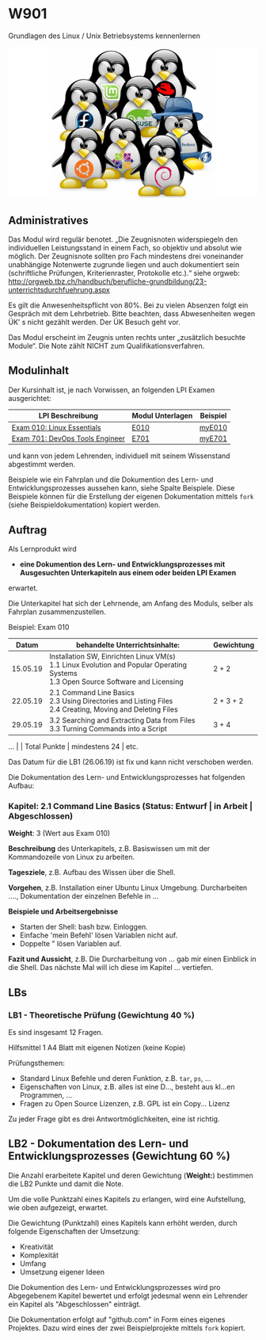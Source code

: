 # W901
Grundlagen des Linux / Unix Betriebsystems kennenlernen

![](images/cover.jpg)

## Administratives

Das Modul wird regulär benotet. „Die Zeugnisnoten widerspiegeln den individuellen Leistungsstand in einem Fach, so objektiv und absolut wie möglich. Der Zeugnisnote sollten pro Fach mindestens drei voneinander unabhängige Notenwerte zugrunde liegen und auch dokumentiert sein (schriftliche Prüfungen, Kriterienraster, Protokolle etc.).“ siehe orgweb: http://orgweb.tbz.ch/handbuch/berufliche-grundbildung/23-unterrichtsdurchfuehrung.aspx

Es gilt die Anwesenheitspflicht von 80%. Bei zu vielen Absenzen folgt ein Gespräch mit dem Lehrbetrieb. Bitte beachten, dass Abwesenheiten wegen ÜK’ s nicht gezählt werden. Der ÜK Besuch geht vor.

Das Modul erscheint im Zeugnis unten rechts unter „zusätzlich besuchte Module“. Die Note zählt NICHT zum Qualifikationsverfahren.

## Modulinhalt

Der Kursinhalt ist, je nach Vorwissen, an folgenden LPI Examen ausgerichtet:

| LPI Beschreibung | Modul Unterlagen | Beispiel |
|------------------|------------------|----------|
| [Exam 010: Linux Essentials](https://www.lpi.org/our-certifications/exam-010-objectives) | [E010](https://github.com/w901-fr19-mi/E010) | [myE010](https://github.com/w901-fr19-mi/myE010) |
| [Exam 701: DevOps Tools Engineer](https://www.lpi.org/our-certifications/exam-701-objectives) | [E701](https://github.com/w901-fr19-mi/E701) | [myE701](https://github.com/w901-fr19-mi/myE701) |

und kann von jedem Lehrenden, individuell mit seinem Wissenstand abgestimmt werden.

Beispiele wie ein Fahrplan und die Dokumention des Lern- und Entwicklungsprozesses aussehen kann, siehe Spalte Beispiele. Diese Beispiele können für die Erstellung der eigenen Dokumentation mittels `fork` (siehe Beispieldokumentation) kopiert werden.

## Auftrag

Als Lernprodukt wird

* **eine Dokumention des Lern- und Entwicklungsprozesses mit Ausgesuchten Unterkapiteln aus einem oder beiden LPI Examen** 

erwartet. 

Die Unterkapitel hat sich der Lehrnende, am Anfang des Moduls, selber als Fahrplan zusammenzustellen.

Beispiel: Exam 010

| Datum | behandelte Unterrichtsinhalte: | Gewichtung |
| -------- | ------ | ---------- |
| 15.05.19 | Installation SW, Einrichten Linux VM(s)<br>1.1 Linux Evolution and Popular Operating Systems<br>1.3 Open Source Software and Licensing | 2 + 2 |
| 22.05.19 | 2.1 Command Line Basics<br>2.3 Using Directories and Listing Files<br>2.4 Creating, Moving and Deleting Files  | 2 + 3 + 2 |
| 29.05.19 | 3.2 Searching and Extracting Data from Files<br>3.3 Turning Commands into a Script | 3 + 4 | 
...
|          | Total Punkte | mindestens 24 |
etc.

Das Datum für die LB1 (26.06.19) ist fix und kann nicht verschoben werden.

Die Dokumentation des Lern- und Entwicklungsprozesses hat folgenden Aufbau:

### Kapitel: 2.1 Command Line Basics (Status: Entwurf | in Arbeit | Abgeschlossen)

**Weight**: 3 (Wert aus Exam 010)

**Beschreibung** des Unterkapitels, z.B. Basiswissen um mit der Kommandozeile von Linux zu arbeiten.

**Tagesziele**, z.B. Aufbau des Wissen über die Shell. 

**Vorgehen**, z.B. Installation einer Ubuntu Linux Umgebung. Durcharbeiten ...., Dokumentation der einzelnen Befehle in ...

**Beispiele und Arbeitsergebnisse**

* Starten der Shell: bash bzw. Einloggen.
* Einfache 'mein Befehl' lösen Variablen nicht auf.
* Doppelte " lösen Variablen auf.

**Fazit und Aussicht**, z.B. Die Durcharbeitung von ... gab mir einen Einblick in die Shell. Das nächste Mal will ich diese im Kapitel ... vertiefen.

## LBs

### LB1 - Theoretische Prüfung (Gewichtung 40 %)

Es sind insgesamt 12 Fragen.

Hilfsmittel 1 A4 Blatt mit eigenen Notizen (keine Kopie)

Prüfungsthemen: 
* Standard Linux Befehle und deren Funktion, z.B. `tar`, `ps`, ...
* Eigenschaften von Linux, z.B. alles ist eine D..., besteht aus kl...en Programmen, ...
* Fragen zu Open Source Lizenzen, z.B. GPL ist ein Copy... Lizenz

Zu jeder Frage gibt es drei Antwortmöglichkeiten, eine ist richtig.

## LB2 - Dokumentation des Lern- und Entwicklungsprozesses (Gewichtung 60 %)

Die Anzahl erarbeitete Kapitel und deren Gewichtung (**Weight:**) bestimmen die LB2 Punkte und damit die Note.

Um die volle Punktzahl eines Kapitels zu erlangen, wird eine Aufstellung, wie oben aufgezeigt, erwartet.

Die Gewichtung (Punktzahl) eines Kapitels kann erhöht werden, durch folgende Eigenschaften der Umsetzung:
* Kreativität
* Komplexität
* Umfang
* Umsetzung eigener Ideen

Die Dokumention des Lern- und Entwicklungsprozesses wird pro Abgegebenem Kapitel bewertet und erfolgt jedesmal wenn ein Lehrender ein Kapitel als "Abgeschlossen" einträgt.

Die Dokumentation erfolgt auf "github.com" in Form eines eigenes Projektes. Dazu wird eines der zwei Beispielprojekte mittels `fork` kopiert.
